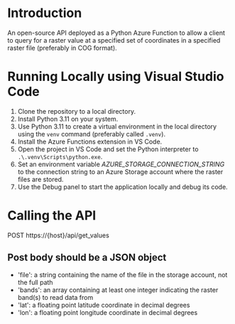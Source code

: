# Introduction 
An open-source API deployed as a Python Azure Function to allow a client to query for a raster value at a specified set of coordinates in a specified raster file
(preferably in COG format). 

# Running Locally using Visual Studio Code
1.	Clone the repository to a local directory.
2.	Install Python 3.11 on your system.
3.	Use Python 3.11 to create a virtual environment in the local directory using the `venv` command (preferably called `.venv`).
4.  Install the Azure Functions extension in VS Code.
5.  Open the project in VS Code and set the Python interpreter to `.\.venv\Scripts\python.exe`.
6.  Set an environment variable *AZURE_STORAGE_CONNECTION_STRING* to the connection string to an Azure Storage account where the raster files are stored.
7.  Use the Debug panel to start the application locally and debug its code.

# Calling the API
POST https://{host}/api/get_values

## Post body should be a JSON object
- 'file': a string containing the name of the file in the storage account, not the full path
- 'bands': an array containing at least one integer indicating the raster band(s) to read data from
- 'lat': a floating point latitude coordinate in decimal degrees
- 'lon': a floating point longitude coordinate in decimal degrees